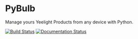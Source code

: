 # PyBulb
Manage yours Yeelight Products from any device with Python.

[![Build Status](https://travis-ci.org/python/pythondotorg.svg?branch=master)](https://travis-ci.org/python/pythondotorg)
[![Documentation Status](https://readthedocs.org/projects/pythondotorg/badge/?version=latest)](https://pythondotorg.readthedocs.io/?badge=latest)
